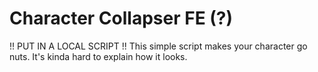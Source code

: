 # Character Collapser FE (?)
!! PUT IN A LOCAL SCRIPT !!
This simple script makes your character go nuts. It's kinda hard to explain how it looks.
